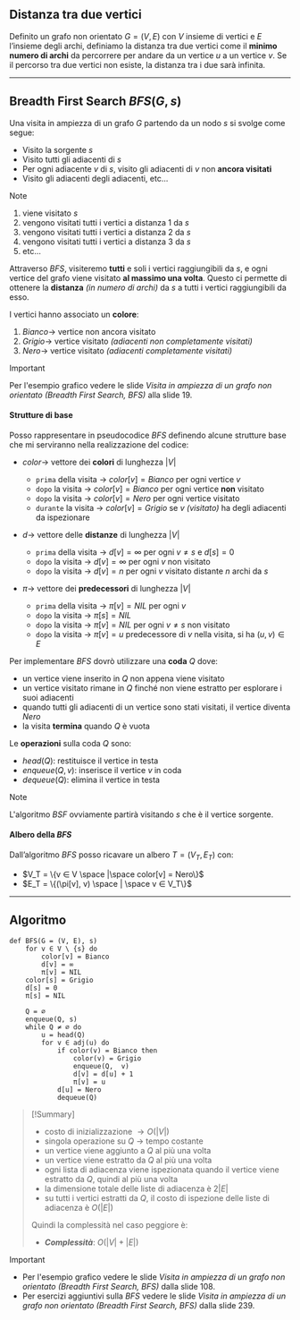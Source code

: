 ## Distanza tra due vertici
Definito un grafo non orientato $G = (V, E)$ con $V$ insieme di vertici e $E$ l’insieme degli archi, definiamo la distanza tra due vertici come il **minimo numero di archi** da percorrere per andare da un vertice $u$ a un vertice $v$. Se il percorso tra due vertici non esiste, la distanza tra i due sarà infinita.

---
## Breadth First Search $BFS(G,s)$

Una visita in ampiezza di un grafo $G$ partendo da un nodo $s$ si svolge come segue:
- Visito la sorgente $s$
- Visito tutti gli adiacenti di $s$
- Per ogni adiacente $v$ di $s$, visito gli adiacenti di $v$ non **ancora visitati**
- Visito gli adiacenti degli adiacenti, etc...

>[!Note]
>1. viene visitato $s$ 
>2. vengono visitati tutti i vertici a distanza $1$ da $s$ 
>3. vengono visitati tutti i vertici a distanza $2$ da $s$ 
>4. vengono visitati tutti i vertici a distanza $3$ da $s$ 
>5. etc...
>
>Attraverso $BFS$, visiteremo **tutti** e soli i vertici raggiungibili da $s$, e ogni vertice del grafo viene visitato **al massimo una volta**. Questo ci permette di ottenere la **distanza** *(in numero di archi)* da $s$ a tutti i vertici raggiungibili da esso.

I vertici hanno associato un **colore**:
1. $Bianco \rightarrow$ vertice non ancora visitato
2. $Grigio \rightarrow$ vertice visitato *(adiacenti non completamente visitati)*
3. $Nero \rightarrow$ vertice visitato *(adiacenti completamente visitati)*

>[!Important]
>Per l'esempio grafico vedere le slide *Visita in ampiezza di un grafo non orientato (Breadth First Search, BFS)* alla slide $19$. 

#### Strutture di base
Posso rappresentare in pseudocodice $BFS$ definendo alcune strutture base che mi serviranno nella realizzazione del codice:
- $color \rightarrow$ vettore dei **colori** di lunghezza $|V|$
	- `prima` della visita $\rightarrow$ $color[v] = Bianco$ per ogni vertice $v$
	- `dopo` la visita $\rightarrow$ $color[v] = Bianco$ per ogni vertice **non** visitato
	- `dopo` la visita $\rightarrow$ $color[v] = Nero$ per ogni vertice visitato
	- `durante` la visita $\rightarrow$ $color[v] = Grigio$ se $v$ *(visitato)* ha degli adiacenti da ispezionare

- $d \rightarrow$ vettore delle **distanze** di lunghezza $|V|$
	- `prima` della visita $\rightarrow$ $d[v] = ∞$ per ogni $v \not= s$ e $d[s] = 0$
	- `dopo` la visita $\rightarrow$ $d[v] = ∞$ per ogni $v$ non visitato
	- `dopo` la visita $\rightarrow$ $d[v] = n$ per ogni $v$ visitato distante $n$ archi da $s$

- $\pi \rightarrow$ vettore dei **predecessori** di lunghezza $|V|$
	- `prima` della visita $\rightarrow$ $\pi[v] = NIL$ per ogni $v$
	- `dopo` la visita $\rightarrow$ $\pi[s] = NIL$
	- `dopo` la visita $\rightarrow$ $\pi[v] = NIL$ per ogni $v \not= s$ non visitato
	- `dopo` la visita $\rightarrow$ $\pi[v] = u$ predecessore di $v$ nella visita, si ha $(u,v) ∈ E$

Per implementare $BFS$ dovrò utilizzare una **coda** $Q$ dove:
- un vertice viene inserito in $Q$ non appena viene visitato
- un vertice visitato rimane in $Q$ finché non viene estratto per esplorare i suoi adiacenti
- quando tutti gli adiacenti di un vertice sono stati visitati, il vertice diventa $Nero$
- la visita **termina** quando $Q$ è vuota

Le **operazioni** sulla coda $Q$ sono:
- $head(Q)$: restituisce il vertice in testa
- $enqueue(Q,v)$: inserisce il vertice $v$ in coda
- $dequeue(Q)$: elimina il vertice in testa

>[!Note]
>L'algoritmo $BSF$ ovviamente partirà visitando $s$ che è il vertice sorgente. 

#### Albero della $BFS$
Dall’algoritmo $BFS$ posso ricavare un albero $T = (V_T , E_T)$ con:
- $V_T = \{v ∈ V \space |\space color[v] = Nero\}$
- $E_T = \{(\pi[v], v) \space | \space v ∈ V_T\}$

---
## Algoritmo

``` Pseudocodice TI:"BFS" "FOLD"
def BFS(G = (V, E), s)
	for v ∈ V \ {s} do
		color[v] = Bianco
		d[v] = ∞
		π[v] = NIL
	color[s] = Grigio
	d[s] = 0
	π[s] = NIL
	
	Q = ∅
	enqueue(Q, s)
	while Q ≠ ∅ do
		u = head(Q)
		for v ∈ adj(u) do
			if color(v) = Bianco then
				color(v) = Grigio
				enqueue(Q,  v)
				d[v] = d[u] + 1
				π[v] = u
			d[u] = Nero
			dequeue(Q)
 ```

> [!Summary]
>- costo di inizializzazione $\rightarrow O(|V|)$
>- singola operazione su $Q$ $\rightarrow$ tempo costante
>- un vertice viene aggiunto a $Q$ al più una volta
>- un vertice viene estratto da $Q$ al più una volta
>- ogni lista di adiacenza viene ispezionata quando il vertice viene estratto da $Q$, quindi al più una volta
>- la dimensione totale delle liste di adiacenza è $2|E|$
>- su tutti i vertici estratti da $Q$, il costo di ispezione delle liste di adiacenza è $O(|E|)$
>
>Quindi la complessità nel caso peggiore è:
>- ***Complessità***: $O(|V| + |E|)$

>[!Important]
>- Per l'esempio grafico vedere le slide *Visita in ampiezza di un grafo non orientato (Breadth First Search, BFS)* dalla slide $108$.
>- Per esercizi aggiuntivi sulla $BFS$ vedere le slide *Visita in ampiezza di un grafo non orientato (Breadth First Search, BFS)* dalla slide $239$.